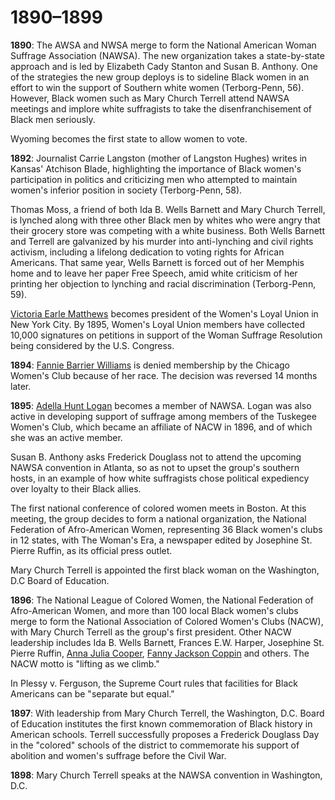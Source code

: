 # 1890&#8211;1899
**1890**: The AWSA and NWSA merge to form the National American Woman Suffrage Association (NAWSA). The new organization takes a state-by-state approach and is led by Elizabeth Cady Stanton and Susan B. Anthony. One of the strategies the new group deploys is to sideline Black women in an effort to win the support of Southern white women (Terborg-Penn, 56). However, Black women such as Mary Church Terrell attend NAWSA meetings and implore white suffragists to take the disenfranchisement of Black men seriously.

Wyoming becomes the first state to allow women to vote. 

**1892**: Journalist Carrie Langston (mother of Langston Hughes) writes in Kansas' Atchison Blade, highlighting the importance of Black women's participation in politics and criticizing men who attempted to maintain women's inferior position in society (Terborg-Penn, 58).

Thomas Moss, a friend of both Ida B. Wells Barnett and Mary Church Terrell, is lynched along with three other Black men by whites who were angry that their grocery store was competing with a white business. Both Wells Barnett and Terrell are galvanized by his murder into anti-lynching and civil rights activism, including a lifelong dedication to voting rights for African Americans. That same year, Wells Barnett is forced out of her Memphis home and to leave her paper Free Speech, amid white criticism of her printing her objection to lynching and racial discrimination (Terborg-Penn, 59). 

[Victoria Earle Matthews](/search?q=Victoria+Earle+Matthews) becomes president of the Women's Loyal Union in New York City. By 1895, Women's Loyal Union members have collected 10,000 signatures on petitions in support of the Woman Suffrage Resolution being considered by the U.S. Congress. 

**1894**: [Fannie Barrier Williams](/search?q=Fannie+Barrier+Williams) is denied membership by the Chicago Women's Club because of her race. The decision was reversed 14 months later. 

**1895**: [Adella Hunt Logan](/search?q=Adella+Hunt+Logan) becomes a member of NAWSA. Logan was also active in developing support of suffrage among members of the Tuskegee Women's Club, which became an affiliate of NACW in 1896, and of which she was an active member. 

Susan B. Anthony asks Frederick Douglass not to attend the upcoming NAWSA convention in Atlanta, so as not to upset the group's southern hosts, in an example of how white suffragists chose political expediency over loyalty to their Black allies.

The first national conference of colored women meets in Boston. At this meeting, the group decides to form a national organization, the National Federation of Afro-American Women, representing 36 Black women's clubs in 12 states, with The Woman's Era, a newspaper edited by Josephine St. Pierre Ruffin, as its official press outlet. 

Mary Church Terrell is appointed the first black woman on the Washington, D.C  Board of Education. 

**1896**: The National League of Colored Women, the National Federation of Afro-American Women, and more than 100 local Black women's clubs merge to form the National Association of Colored Women's Clubs (NACW), with Mary Church Terrell as the group's first president. Other NACW leadership includes Ida B. Wells Barnett, Frances E.W. Harper, Josephine St. Pierre Ruffin, [Anna Julia Cooper](/search?q=Anna+Julia+Cooper), [Fanny Jackson Coppin](/search?q=Fanny+Jackson+Coppin) and others. The NACW motto is "lifting as we climb." 

In Plessy v. Ferguson, the Supreme Court rules that facilities for Black Americans can be "separate but equal." 

**1897**: With leadership from Mary Church Terrell, the Washington, D.C. Board of Education institutes the first known commemoration of Black history in American schools. Terrell successfully proposes a Frederick Douglass Day in the "colored" schools of the district to commemorate his support of abolition and women's suffrage before the Civil War.

**1898**: Mary Church Terrell speaks at the NAWSA convention in Washington, D.C. 
